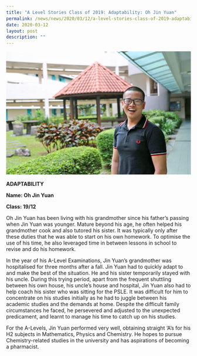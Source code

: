 ```yaml
---
title: "A Level Stories Class of 2019: Adaptability: Oh Jin Yuan"
permalink: /news/news/2020/03/12/a-level-stories-class-of-2019-adaptability-oh-jin-yuan/
date: 2020-03-12
layout: post
description: ""
---
```

![](/images/Jinyuan3-1024x683.jpg)

**ADAPTABILITY**

**Name: Oh Jin Yuan**

**Class: 19/12**

Oh Jin Yuan has been living with his grandmother since his father’s passing when Jin Yuan was younger. Mature beyond his age, he often helped his grandmother cook and also tutored his sister. It was typically only after these duties that he was able to start on his own homework. To optimise the use of his time, he also leveraged time in between lessons in school to revise and do his homework.

In the year of his A-Level Examinations, Jin Yuan’s grandmother was hospitalised for three months after a fall. Jin Yuan had to quickly adapt to and make the best of the situation. He and his sister temporarily stayed with his uncle. During this trying period, apart from the frequent shuttling between his own house, his uncle’s house and hospital, Jin Yuan also had to help coach his sister who was sitting for the PSLE. It was difficult for him to concentrate on his studies initially as he had to juggle between his academic studies and the demands at home. Despite the difficult family circumstances he faced, he persevered and adjusted to the unexpected predicament, and learnt to manage his time to catch up on his studies.

For the A-Levels, Jin Yuan performed very well, obtaining straight ‘A’s for his H2 subjects in Mathematics, Physics and Chemistry. He hopes to pursue Chemistry-related studies in the university and has aspirations of becoming a pharmacist.